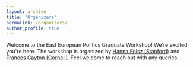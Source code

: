 ```yaml
---
layout: archive
title: "Organizers"
permalink: /organizers/
author_profile: true
---
```


Welcome to the East European Politics Graduate Workshop! We're excited you're here. The workshop is organized by [Hanna Folsz (Stanford)](mailto:hfolsz@stanford.edu) and [Frances Cayton (Cornell)](mailto:kfc45@cornell.edu). Feel welcome to reach out with any queries. 
